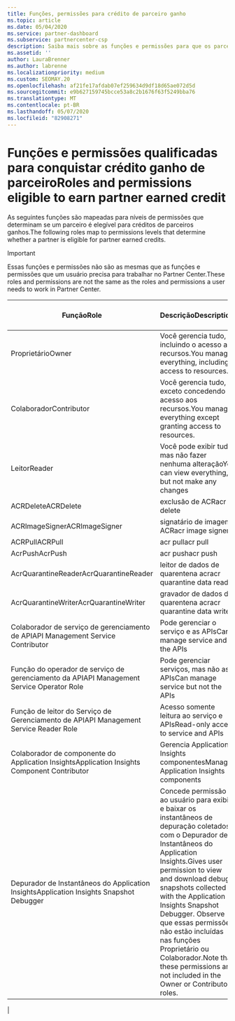 ```yaml
---
title: Funções, permissões para crédito de parceiro ganho
ms.topic: article
ms.date: 05/04/2020
ms.service: partner-dashboard
ms.subservice: partnercenter-csp
description: Saiba mais sobre as funções e permissões para que os parceiros possam obter os créditos acumulados do parceiro (PEC). Elas diferem das funções para trabalhar no Partner Center.
ms.assetid: ''
author: LauraBrenner
ms.author: labrenne
ms.localizationpriority: medium
ms.custom: SEOMAY.20
ms.openlocfilehash: af21fe17afdab07ef259634d9df18d65ae072d5d
ms.sourcegitcommit: e9b627159745bcce53a8c2b1676f63f5249bba76
ms.translationtype: MT
ms.contentlocale: pt-BR
ms.lasthandoff: 05/07/2020
ms.locfileid: "82908271"
---
```

# <a name="roles-and-permissions-eligible-to-earn-partner-earned-credit"></a><span data-ttu-id="6647d-104">Funções e permissões qualificadas para conquistar crédito ganho de parceiro</span><span class="sxs-lookup"><span data-stu-id="6647d-104">Roles and permissions eligible to earn partner earned credit</span></span>

<span data-ttu-id="6647d-105">As seguintes funções são mapeadas para níveis de permissões que determinam se um parceiro é elegível para créditos de parceiros ganhos.</span><span class="sxs-lookup"><span data-stu-id="6647d-105">The following roles map to permissions levels that determine whether a partner is eligible for partner earned credits.</span></span>

>[!Important]
><span data-ttu-id="6647d-106">Essas funções e permissões não são as mesmas que as funções e permissões que um usuário precisa para trabalhar no Partner Center.</span><span class="sxs-lookup"><span data-stu-id="6647d-106">These roles and permissions are not the same as the roles and permissions a user needs to work in Partner Center.</span></span>

|<span data-ttu-id="6647d-107">**Função**</span><span class="sxs-lookup"><span data-stu-id="6647d-107">**Role**</span></span>   |<span data-ttu-id="6647d-108">**Descrição**</span><span class="sxs-lookup"><span data-stu-id="6647d-108">**Description**</span></span>   |<span data-ttu-id="6647d-109">**PEC elegível**</span><span class="sxs-lookup"><span data-stu-id="6647d-109">**PEC eligible**</span></span>   |
|-----------------|:------------------|:--------------|
|<span data-ttu-id="6647d-110">Proprietário</span><span class="sxs-lookup"><span data-stu-id="6647d-110">Owner</span></span>  |<span data-ttu-id="6647d-111">Você gerencia tudo, incluindo o acesso aos recursos.</span><span class="sxs-lookup"><span data-stu-id="6647d-111">You manage everything, including access to resources.</span></span>|<span data-ttu-id="6647d-112">Sim</span><span class="sxs-lookup"><span data-stu-id="6647d-112">Yes</span></span>|
|<span data-ttu-id="6647d-113">Colaborador</span><span class="sxs-lookup"><span data-stu-id="6647d-113">Contributor</span></span> |<span data-ttu-id="6647d-114">Você gerencia tudo, exceto concedendo acesso aos recursos.</span><span class="sxs-lookup"><span data-stu-id="6647d-114">You manage everything except granting access to resources.</span></span>|<span data-ttu-id="6647d-115">Sim</span><span class="sxs-lookup"><span data-stu-id="6647d-115">Yes</span></span>|
|<span data-ttu-id="6647d-116">Leitor</span><span class="sxs-lookup"><span data-stu-id="6647d-116">Reader</span></span>|<span data-ttu-id="6647d-117">Você pode exibir tudo, mas não fazer nenhuma alteração</span><span class="sxs-lookup"><span data-stu-id="6647d-117">You can view everything, but not make any changes</span></span>|<span data-ttu-id="6647d-118">Não</span><span class="sxs-lookup"><span data-stu-id="6647d-118">No</span></span>|
|<span data-ttu-id="6647d-119">ACRDelete</span><span class="sxs-lookup"><span data-stu-id="6647d-119">ACRDelete</span></span>|<span data-ttu-id="6647d-120">exclusão de ACR</span><span class="sxs-lookup"><span data-stu-id="6647d-120">acr delete</span></span>|<span data-ttu-id="6647d-121">Sim</span><span class="sxs-lookup"><span data-stu-id="6647d-121">Yes</span></span>|
|<span data-ttu-id="6647d-122">ACRImageSigner</span><span class="sxs-lookup"><span data-stu-id="6647d-122">ACRImageSigner</span></span>|<span data-ttu-id="6647d-123">signatário de imagem ACR</span><span class="sxs-lookup"><span data-stu-id="6647d-123">acr image signer</span></span>|<span data-ttu-id="6647d-124">Sim</span><span class="sxs-lookup"><span data-stu-id="6647d-124">Yes</span></span>|
|<span data-ttu-id="6647d-125">ACRPull</span><span class="sxs-lookup"><span data-stu-id="6647d-125">ACRPull</span></span>|<span data-ttu-id="6647d-126">acr pull</span><span class="sxs-lookup"><span data-stu-id="6647d-126">acr pull</span></span>|<span data-ttu-id="6647d-127">Sim</span><span class="sxs-lookup"><span data-stu-id="6647d-127">Yes</span></span>|
|<span data-ttu-id="6647d-128">AcrPush</span><span class="sxs-lookup"><span data-stu-id="6647d-128">AcrPush</span></span>|<span data-ttu-id="6647d-129">acr push</span><span class="sxs-lookup"><span data-stu-id="6647d-129">acr push</span></span>|<span data-ttu-id="6647d-130">Sim</span><span class="sxs-lookup"><span data-stu-id="6647d-130">Yes</span></span>|
|<span data-ttu-id="6647d-131">AcrQuarantineReader</span><span class="sxs-lookup"><span data-stu-id="6647d-131">AcrQuarantineReader</span></span>|<span data-ttu-id="6647d-132">leitor de dados de quarentena acr</span><span class="sxs-lookup"><span data-stu-id="6647d-132">acr quarantine data reader</span></span>|<span data-ttu-id="6647d-133">Não</span><span class="sxs-lookup"><span data-stu-id="6647d-133">No</span></span>|
|<span data-ttu-id="6647d-134">AcrQuarantineWriter</span><span class="sxs-lookup"><span data-stu-id="6647d-134">AcrQuarantineWriter</span></span>| <span data-ttu-id="6647d-135">gravador de dados de quarentena acr</span><span class="sxs-lookup"><span data-stu-id="6647d-135">acr quarantine data writer</span></span>|<span data-ttu-id="6647d-136">Sim</span><span class="sxs-lookup"><span data-stu-id="6647d-136">Yes</span></span>|
|<span data-ttu-id="6647d-137">Colaborador de serviço de gerenciamento de API</span><span class="sxs-lookup"><span data-stu-id="6647d-137">API Management Service Contributor</span></span>|<span data-ttu-id="6647d-138">Pode gerenciar o serviço e as APIs</span><span class="sxs-lookup"><span data-stu-id="6647d-138">Can manage service and the APIs</span></span>|<span data-ttu-id="6647d-139">Sim</span><span class="sxs-lookup"><span data-stu-id="6647d-139">Yes</span></span>|
|<span data-ttu-id="6647d-140">Função do operador de serviço de gerenciamento da API</span><span class="sxs-lookup"><span data-stu-id="6647d-140">API Management Service Operator Role</span></span>|<span data-ttu-id="6647d-141">Pode gerenciar serviços, mas não as APIs</span><span class="sxs-lookup"><span data-stu-id="6647d-141">Can manage service but not the APIs</span></span>|<span data-ttu-id="6647d-142">Sim</span><span class="sxs-lookup"><span data-stu-id="6647d-142">Yes</span></span>|
|<span data-ttu-id="6647d-143">Função de leitor do Serviço de Gerenciamento de API</span><span class="sxs-lookup"><span data-stu-id="6647d-143">API Management Service Reader Role</span></span>|<span data-ttu-id="6647d-144">Acesso somente leitura ao serviço e APIs</span><span class="sxs-lookup"><span data-stu-id="6647d-144">Read-only access to service and APIs</span></span>|<span data-ttu-id="6647d-145">Não</span><span class="sxs-lookup"><span data-stu-id="6647d-145">No</span></span>|
|<span data-ttu-id="6647d-146">Colaborador de componente do Application Insights</span><span class="sxs-lookup"><span data-stu-id="6647d-146">Application Insights Component Contributor</span></span>|<span data-ttu-id="6647d-147">Gerencia Application Insights componentes</span><span class="sxs-lookup"><span data-stu-id="6647d-147">Manages Application Insights components</span></span>|<span data-ttu-id="6647d-148">Sim</span><span class="sxs-lookup"><span data-stu-id="6647d-148">Yes</span></span>|
|<span data-ttu-id="6647d-149">Depurador de Instantâneos do Application Insights</span><span class="sxs-lookup"><span data-stu-id="6647d-149">Application Insights Snapshot Debugger</span></span>|<span data-ttu-id="6647d-150">Concede permissão ao usuário para exibir e baixar os instantâneos de depuração coletados com o Depurador de Instantâneos do Application Insights.</span><span class="sxs-lookup"><span data-stu-id="6647d-150">Gives user permission to view and download debug snapshots collected with the Application Insights Snapshot Debugger.</span></span> <span data-ttu-id="6647d-151">Observe que essas permissões não estão incluídas nas funções Proprietário ou Colaborador.</span><span class="sxs-lookup"><span data-stu-id="6647d-151">Note that these permissions are not included in the Owner or Contributor roles.</span></span>|<span data-ttu-id="6647d-152">Sim</span><span class="sxs-lookup"><span data-stu-id="6647d-152">Yes</span></span>|
|